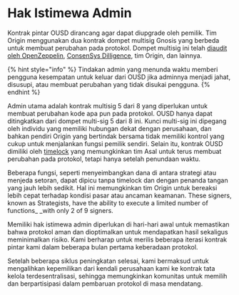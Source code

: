 # Hak Istimewa Admin

Kontrak pintar OUSD dirancang agar dapat diupgrade oleh pemilik. Tim Origin menggunakan dua kontrak dompet multisig Gnosis yang berbeda untuk membuat perubahan pada protokol. Dompet multisig ini telah [diaudit oleh OpenZeppelin](https://blog.openzeppelin.com/gnosis-multisig-wallet-audit-d702ff0e2b1e/), [ConsenSys Dilligence](https://blog.gnosis.pm/the-gnosis-multisig-wallet-and-our-commitment-to-security-ce9aca0d17f6), tim Origin, dan lainnya.

{% hint style="info" %}
Tindakan admin yang menunda waktu memberi pengguna kesempatan untuk keluar dari OUSD jika adminnya menjadi jahat, disusupi, atau membuat perubahan yang tidak disukai pengguna.
{% endhint %}

Admin utama adalah kontrak multisig 5 dari 8 yang diperlukan untuk membuat perubahan kode apa pun pada protokol. OUSD hanya dapat ditingkatkan dari dompet multi-sig 5 dari 8 ini. Kunci multi-sig ini dipegang oleh individu yang memiliki hubungan dekat dengan perusahaan, dan bahkan pendiri Origin yang bertindak bersama tidak memiliki kontrol yang cukup untuk menjalankan fungsi pemilik sendiri. Selain itu, kontrak OUSD dimiliki oleh [timelock](../smart-contracts/api/timelock.md) yang memungkinkan tim Asal untuk terus membuat perubahan pada protokol, tetapi hanya setelah penundaan waktu.

Beberapa fungsi, seperti menyeimbangkan dana di antara strategi atau menjeda setoran, dapat dipicu tanpa timelock dan dengan penanda tangan yang jauh lebih sedikit. Hal ini memungkinkan tim Origin untuk bereaksi lebih cepat terhadap kondisi pasar atau ancaman keamanan. These signers, known as Strategists,  have the ability to execute a limited number of functions_ _with only 2 of 9 signers.

Memiliki hak istimewa admin diperlukan di hari-hari awal untuk memastikan bahwa protokol aman dan dioptimalkan untuk mendapatkan hasil sekaligus meminimalkan risiko. Kami berharap untuk merilis beberapa iterasi kontrak pintar kami dalam beberapa bulan pertama keberadaan protokol.

Setelah beberapa siklus peningkatan selesai, kami bermaksud untuk mengalihkan kepemilikan dari kendali perusahaan kami ke kontrak tata kelola terdesentralisasi, sehingga memungkinkan komunitas untuk memilih dan berpartisipasi dalam pembaruan protokol di masa mendatang.
